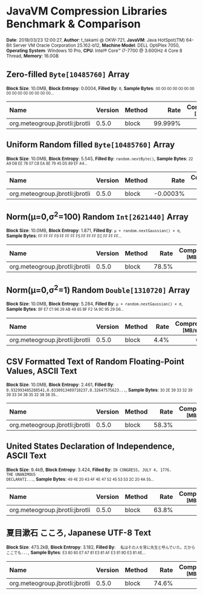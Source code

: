 # JavaVM Compression Libraries Benchmark & Comparison

<div><small><b>Date</b>: 2018/03/23 12:00:27, <b>Author</b>: t_takami @ OKW-721, <b>JavaVM</b>: Java HotSpot(TM) 64-Bit Server VM Oracle Corporation 25.162-b12, <b>Machine Model</b>: DELL OptiPlex 7050, <b>Operating System</b>: Windows 10 Pro, <b>CPU</b>: Intel® Core™ i7-7700 @ 3.60GHz 4 Core 8 Thread, <b>Memory</b>: 16.0GB </small></div>

## Zero-filled `Byte[10485760]` Array

<div><small><b>Block Size</b>: 10.0MB, <b>Block Entropy</b>: 0.0004, <b>Filled By</b>: <code>0</code>, <b>Sample Bytes</b>: <small>00 00 00 00 00 00 00 00 00 00 00 00 00 00 00...</small> </small></div>

| Name | Version | Method | Rate | Compress <small>[MB/sec]</small> | Decompress <small>[MB/sec]</small> |     |
|:-----|:--------|:-------|-----:|---------------------------------:|-----------------------------------:|:----|
| org.meteogroup.jbrotli:jbrotli | 0.5.0 | block | 99.999% | 13.4 | 798.8 | ✔ |

## Uniform Random filled `Byte[10485760]` Array

<div><small><b>Block Size</b>: 10.0MB, <b>Block Entropy</b>: 5.545, <b>Filled By</b>: <code>random.nextByte()</code>, <b>Sample Bytes</b>: <small>22 A9 D8 EE 78 07 C8 EA 8E 79 45 D5 89 EF A4...</small> </small></div>

| Name | Version | Method | Rate | Compress <small>[MB/sec]</small> | Decompress <small>[MB/sec]</small> |     |
|:-----|:--------|:-------|-----:|---------------------------------:|-----------------------------------:|:----|
| org.meteogroup.jbrotli:jbrotli | 0.5.0 | block | -0.0003% | 1.1 | 3,307.3 | ✔ |

## Norm(μ=0,σ<sup>2</sup>=100) Random `Int[2621440]` Array

<div><small><b>Block Size</b>: 10.0MB, <b>Block Entropy</b>: 1.871, <b>Filled By</b>: <code>μ + random.nextGaussian() × σ</code>, <b>Sample Bytes</b>: <small>FF FF FF F9 FF FF FF F5 FF FF FF EC FF FF FF...</small> </small></div>

| Name | Version | Method | Rate | Compress <small>[MB/sec]</small> | Decompress <small>[MB/sec]</small> |     |
|:-----|:--------|:-------|-----:|---------------------------------:|-----------------------------------:|:----|
| org.meteogroup.jbrotli:jbrotli | 0.5.0 | block | 78.5% | 0.4 | 426.2 | ✔ |

## Norm(μ=0,σ<sup>2</sup>=1) Random `Double[1310720]` Array

<div><small><b>Block Size</b>: 10.0MB, <b>Block Entropy</b>: 5.284, <b>Filled By</b>: <code>μ + random.nextGaussian() × σ</code>, <b>Sample Bytes</b>: <small>BF E7 C1 96 29 AB 48 65 BF F2 1A 9C 95 29 D6...</small> </small></div>

| Name | Version | Method | Rate | Compress <small>[MB/sec]</small> | Decompress <small>[MB/sec]</small> |     |
|:-----|:--------|:-------|-----:|---------------------------------:|-----------------------------------:|:----|
| org.meteogroup.jbrotli:jbrotli | 0.5.0 | block | 4.4% | 0.4 | 96.1 | ✔ |

## CSV Formatted Text of Random Floating-Point Values, ASCII Text

<div><small><b>Block Size</b>: 10.0MB, <b>Block Entropy</b>: 2.461, <b>Filled By</b>: <code>0.932993485288541,0.8330913489710237,0.32647575623...</code>, <b>Sample Bytes</b>: <small>30 2E 39 33 32 39 39 33 34 38 35 32 38 38 35...</small> </small></div>

| Name | Version | Method | Rate | Compress <small>[MB/sec]</small> | Decompress <small>[MB/sec]</small> |     |
|:-----|:--------|:-------|-----:|---------------------------------:|-----------------------------------:|:----|
| org.meteogroup.jbrotli:jbrotli | 0.5.0 | block | 58.3% | 0.4 | 132.5 | ✔ |

## United States Declaration of Independence, ASCII Text

<div><small><b>Block Size</b>: 9.4kB, <b>Block Entropy</b>: 3.424, <b>Filled By</b>: <code>IN CONGRESS, JULY 4, 1776.
THE UNANIMOUS
DECLARATI...</code>, <b>Sample Bytes</b>: <small>49 4E 20 43 4F 4E 47 52 45 53 53 2C 20 4A 55...</small> </small></div>

| Name | Version | Method | Rate | Compress <small>[MB/sec]</small> | Decompress <small>[MB/sec]</small> |     |
|:-----|:--------|:-------|-----:|---------------------------------:|-----------------------------------:|:----|
| org.meteogroup.jbrotli:jbrotli | 0.5.0 | block | 63.8% | 0.8 | 192.5 | ✔ |

## 夏目漱石 こころ, Japanese UTF-8 Text

<div><small><b>Block Size</b>: 473.2kB, <b>Block Entropy</b>: 3.182, <b>Filled By</b>: <code>　私はその人を常に先生と呼んでいた。だからここでも...</code>, <b>Sample Bytes</b>: <small>E3 80 80 E7 A7 81 E3 81 AF E3 81 9D E3 81 AE...</small> </small></div>

| Name | Version | Method | Rate | Compress <small>[MB/sec]</small> | Decompress <small>[MB/sec]</small> |     |
|:-----|:--------|:-------|-----:|---------------------------------:|-----------------------------------:|:----|
| org.meteogroup.jbrotli:jbrotli | 0.5.0 | block | 74.6% | 0.5 | 434.2 | ✔ |

